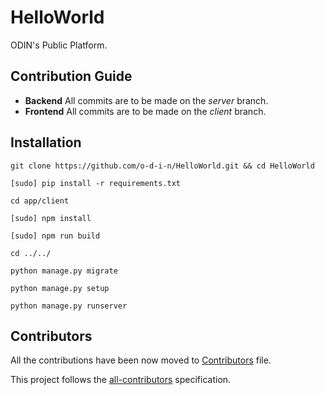 # HelloWorld
ODIN's Public Platform.

## Contribution Guide
* **Backend**
  All commits are to be made on the _server_ branch.
* **Frontend**
  All commits are to be made on the _client_ branch.

## Installation
```
git clone https://github.com/o-d-i-n/HelloWorld.git && cd HelloWorld
```
```
[sudo] pip install -r requirements.txt
```
```
cd app/client
```
```
[sudo] npm install
```
```
[sudo] npm run build
```
```
cd ../../
```
```
python manage.py migrate
```
```
python manage.py setup
```
```
python manage.py runserver
```

## Contributors
All the contributions have been now moved to [Contributors](CONTRIBUTORS.md) file.

This project follows the [all-contributors](https://github.com/kentcdodds/all-contributors) specification.
